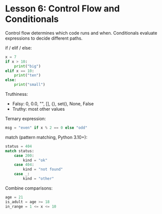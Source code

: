 # Lesson 6: Control Flow and Conditionals

Control flow determines which code runs and when. Conditionals evaluate expressions to decide different paths.

if / elif / else:
```python
x = 7
if x > 10:
    print("big")
elif x == 10:
    print("ten")
else:
    print("small")
```

Truthiness:
- Falsy: 0, 0.0, "", [], {}, set(), None, False
- Truthy: most other values

Ternary expression:
```python
msg = "even" if x % 2 == 0 else "odd"
```

match (pattern matching, Python 3.10+):
```python
status = 404
match status:
    case 200:
        kind = "ok"
    case 404:
        kind = "not found"
    case _:
        kind = "other"
```

Combine comparisons:
```python
age = 21
is_adult = age >= 18
in_range = 1 <= x <= 10
```